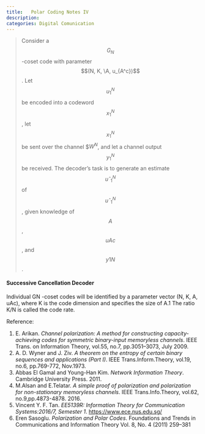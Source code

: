 ```yaml
---
title:   Polar Coding Notes IV
description: 
categories: Digital Comunication
---
```


>  Consider a $$G_N$$-coset code with parameter $$(N, K, \A, u_{A^c})$$. Let $$u_1^N$$ be encoded into a codeword $$x_1^N$$, let $$x_1^N$$ be sent over the channel $$W^N$, and let a channel output $$y_1^N$$ be received. The decoder’s task is to generate an estimate $$uˆ_1^N$$ of $$uˆ_1^N$$, given knowledge of $$A$$, $$uAc$$, and $$y1N$$ . 
  
#### **Successive Cancellation Decoder**    
Individual GN -coset codes will be identified by a parameter vector (N, K, A, uAc), where K is the code dimension and specifies the size of A.1 The ratio K/N is called the code rate.  


Reference:  
1. E. Arikan. *Channel polarization: A method for constructing capacity-achieving codes for symmetric binary-input memoryless channels*. IEEE Trans. on Information Theory, vol.55, no.7, pp.3051–3073, July 2009.  
2. A. D. Wyner and J. Ziv. *A theorem on the entropy of certain binary sequences and applications (Part I)*. IEEE Trans.Inform.Theory, vol.19, no.6, pp.769-772, Nov.1973.  
3. Abbas El Gamal and Young-Han Kim. *Network Information Theory*. Cambridge University Press. 2011.  
4. M.Alsan and E.Telatar. *A simple proof of polarization and polarization for non-stationary memoryless channels*. IEEE Trans.Info.Theory, vol.62, no.9,pp.4873-4878. 2016.  
5. Vincent Y. F. Tan. *EE5139R: Information Theory for Communication Systems:2016/7, Semester 1*. https://www.ece.nus.edu.sg/  
6. Eren Sasoglu. *Polarization and Polar Codes*. Foundations and Trends in Communications and Information Theory Vol. 8, No. 4 (2011) 259–381  


